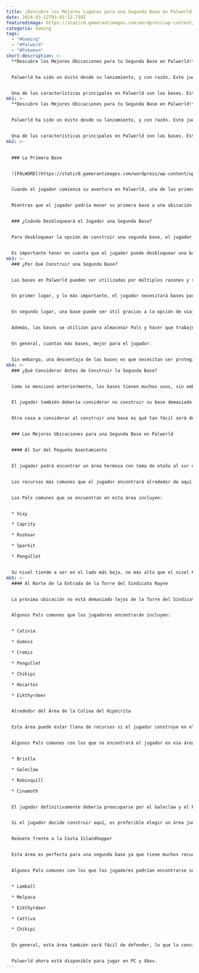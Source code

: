 ```yaml
---
title: ¡Descubre los Mejores Lugares para una Segunda Base en Palworld!
date: 2024-03-12T03:43:12.739Z
featuredimage: https://static0.gamerantimages.com/wordpress/wp-content/uploads/2024/03/best-location-for-second-base-palworld.jpeg?q=50&fit=contain&w=1140&h=&dpr=1.5
categoria: Gaming
tags:
  - "#Gaming"
  - "#Palword"
  - "#Pokemon"
short-description: >-
  **Descubre las Mejores Ubicaciones para tu Segunda Base en Palworld!**


  Palworld ha sido un éxito desde su lanzamiento, y con razón. Este juego, que se inspira en muchos otros títulos famosos, como Pokémon, es extremadamente divertido de explorar y capturar Pals.


  Una de las características principales en Palworld son las bases. Estos son lugares donde los jugadores construyen estructuras, recogen recursos y mantienen a sus Pals. El juego permite al jugado.
mk1: >-
  **Descubre las Mejores Ubicaciones para tu Segunda Base en Palworld!**


  Palworld ha sido un éxito desde su lanzamiento, y con razón. Este juego, que se inspira en muchos otros títulos famosos, como Pokémon, es extremadamente divertido de explorar y capturar Pals.


  Una de las características principales en Palworld son las bases. Estos son lugares donde los jugadores construyen estructuras, recogen recursos y mantienen a sus Pals. El juego permite al jugador tener más de una base, y aquí están las ubicaciones ideales para una segunda después de que el jugador se haya familiarizado más con Palworld.
mk2: >-
  

  ### La Primera Base


  ![PALWORD](https://static0.gamerantimages.com/wordpress/wp-content/uploads/2024/02/palworld-base.jpg?q=50&fit=crop&w=1500&dpr=1.5 "PALWORD")


  Cuando el jugador comienza su aventura en Palworld, una de las primeras cosas que hará será construir su Caja de Pals, que creará el área para su base. Ahora, la mayoría de los jugadores probablemente no pondrán mucha atención en dónde construirán su primera base, especialmente si es la primera vez que juegan este juego, y como tal, muchos jugadores podrían elegir áreas poco impresionantes para su base.


  Mientras que el jugador podría mover su primera base a una ubicación diferente, el proceso puede ser molesto y no valer la pena para muchos, por lo que en su lugar, el jugador puede esperar hasta que desbloquee su segunda base para construir realmente su base soñada, en un área que podrá aprovechar al máximo.


  ### ¿Cuándo Desbloqueará el Jugador una Segunda Base?


  Para desbloquear la opción de construir una segunda base, el jugador simplemente debe alcanzar el nivel 10 de base para su primera base. Esto se puede lograr simplemente siguiendo los criterios para subir de nivel dados a los jugadores. Alcanzar el nivel 10 de base no debería llevar mucho tiempo al jugador y se puede lograr rápidamente si el jugador se enfoca en eso.


  Es importante tener en cuenta que el jugador puede desbloquear una base más después de construir su segunda. Esto significa que el jugador tendrá que pensar bien dónde colocar la segunda y tercera base para maximizar los recursos.
mk3: >-
  ### ¿Por Qué Construir una Segunda Base?


  Las bases en Palworld pueden ser utilizadas por múltiples razones y son una parte esencial del juego.


  En primer lugar, y lo más importante, el jugador necesitará bases para cosechar recursos pasivamente de su entorno. Esto es importante ya que el jugador no querrá pasar todo su tiempo en Palworld cortando madera o extrayendo piedras. Una base bien organizada puede dar al jugador cualquier recurso que necesite con facilidad.


  En segundo lugar, una base puede ser útil gracias a la opción de viaje rápido. El jugador solo puede viajar rápido en áreas específicas en Palworld, y las bases son uno de esos lugares. Esto puede reducir significativamente el tiempo de viaje y hacer que las áreas sean fácilmente accesibles.


  Además, las bases se utilizan para almacenar Pals y hacer que trabajen. Al capturar Pals, el jugador necesitará una base para mantenerlos y dejarlos recuperarse.


  En general, cuantas más bases, mejor para el jugador.


  Sin embargo, una desventaja de las bases es que necesitan ser protegidas de los invasores. Esto requerirá que el jugador tenga Pals poderosos a su disposición y, tal vez, una buena ubicación que también facilite la defensa.
mk4: >-
  ### ¿Qué Considerar Antes de Construir la Segunda Base?


  Como se mencionó anteriormente, las bases tienen muchos usos, sin embargo, qué tan útil es una base depende de dónde se construya. Una base construida en un área con recursos limitados será bastante inútil ya que el jugador no podrá cosechar muchos recursos, por lo que debido a eso, el jugador debería, por supuesto, buscar un lugar con muchos recursos para cosechar.


  El jugador también debería considerar no construir su base demasiado cerca de un Plateau. Estas torres azules se utilizan para viajar rápido en Palworld, y construir demasiado cerca haría que la opción de viaje rápido de una base sea menos útil. Construirlo más lejos de un plateau significaría que el jugador tiene más opciones cuando se trata de viajar rápido.


  Otra cosa a considerar al construir una base es qué tan fácil será defenderla de los invasores. Por ejemplo, las bases construidas cerca de acantilados serán más fáciles de defender ya que no hay tantas formas para que los invasores puedan invadir.


  ### Las Mejores Ubicaciones para una Segunda Base en Palworld


  #### Al Sur del Pequeño Asentamiento


  El jugador podrá encontrar un área hermosa con tema de otoño al sur del pequeño asentamiento. Esta área no es la mejor si el objetivo del jugador es la agricultura de recursos, pero su ubicación la hace más segura y más fácil de defender que otras áreas, gracias a estar rodeada de acantilados.


  Los recursos más comunes que el jugador encontrará alrededor de aquí son madera y piedra, con algo de mineral aquí y allá.


  Los Pals comunes que se encuentran en esta área incluyen:


  * Vixy

  * Caprity

  * Rushoar

  * Sparkit

  * Pengullet


  Su nivel tiende a ser en el lado más bajo, no más alto que el nivel 6.
mk5: >-
  #### Al Norte de la Entrada de la Torre del Sindicato Rayne


  La próxima ubicación no está demasiado lejos de la Torre del Sindicato Rayne. Esta ubicación es relativamente segura, teniendo algunos acantilados alrededor dependiendo de dónde el jugador construya su base exactamente, pero también ofrece muchos recursos, como mineral y fragmentos de Paldium. El jugador también podrá encontrar madera, piedra y comida adecuadamente. Esta ubicación tiene muchos recursos y no es demasiado difícil de defender, pero el jugador aún debería esperar que algunos enemigos ataquen.


  Algunos Pals comunes que los jugadores encontrarán incluyen:


  * Cativia

  * Gumoss

  * Cremis

  * Pengullet

  * Chikipi

  * Hocartes

  * Eikthyrdeer


  Alrededor del Área de la Colina del Hipócrita


  Esta área puede estar llena de recursos si el jugador construye en el lugar adecuado, desde mineral hasta fragmentos de Paldium. Sin embargo, el jugador debe tener en cuenta que esta área tiene muchos Pals por encima del nivel 20 y, por lo tanto, podría ser una empresa riesgosa, a menos que el jugador esté al menos cerca de ese nivel. Muchos de los Pals allí también son hostiles, y atacarán al jugador sin provocación.


  Algunos Pals comunes con los que se encontrará el jugador en esa área son:


  * Bristla

  * Galeclaw

  * Robinquill

  * Cinamoth


  El jugador definitivamente debería preocuparse por el Galeclaw y el Robinquill, pero el Bristla y el Cinamoth no representan un peligro a menos que se les ataque primero.


  Si el jugador decide construir aquí, es preferible elegir un área junto a un acantilado, y mantener Pals poderosos en la base, ya que será un área peligrosa.


  Reúnete frente a la Costa Islandhopper


  Esta área es perfecta para una segunda base ya que tiene muchos recursos pero también necesita puntos de viaje rápido. El jugador podrá encontrar mucho mineral alrededor de estas áreas y tendrá muchas opciones. Siempre es mejor construir no demasiado lejos de un acantilado y eso está ampliamente disponible aquí.


  Algunos Pals comunes con los que los jugadores podrían encontrarse son:


  * Lamball

  * Melpaca

  * Eikthyrdeer

  * Cattiva

  * Chikipi


  En general, esta área también será fácil de defender, lo que la convierte en una buena opción para cualquier base.


  Palworld ahora está disponible para jugar en PC y Xbox.
---
```

